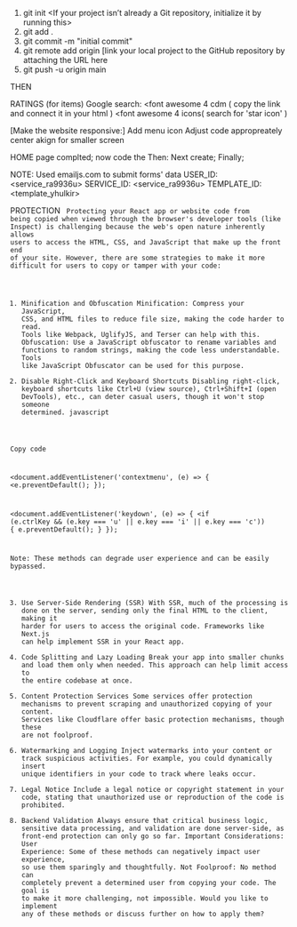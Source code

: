 <!--PUBLISH AND HOST-->
1. git init <If your project isn’t already a Git repository, initialize it by running this>
2. git add . <Add all your files to the staging area>
3. git commit -m "initial commit" <Commit your changes>
4. git remote add origin <your-repo-url> [link your local project to the GitHub repository by attaching the URL here
5. git push -u origin main <Push your local project to GitHub>


THEN <!--Deploy Your Project on Netlify-->













RATINGS (for items)
Google search:
    <font awesome 4 cdm (
        copy the link and connect it in your html
    )
    <font awesome 4 icons(
        search for 'star icon'
    )

[Make the website responsive:]
    Add menu icon
    Adjust code appropreately
    center akign for smaller screen


HOME page complted;
    now code the <products page>
    Then:
    <Single product page>
    Next create;
    <Cart page>
    Finally;
    <Account page>


NOTE:
    <EmailJS>
    Used emailjs.com to submit forms' data
    USER_ID: <service_ra9936u>
    SERVICE_ID: <service_ra9936u>
    TEMPLATE_ID: <template_yhulkir>




PROTECTION <CODE>
Protecting your React app or website code from being copied when viewed through the browser's developer tools (like Inspect) is challenging because the web's open nature inherently allows users to access the HTML, CSS, and JavaScript that make up the front end of your site. However, there are some strategies to make it more difficult for users to copy or tamper with your code:

1. Minification and Obfuscation
Minification: Compress your JavaScript, CSS, and HTML files to reduce file size, making the code harder to read. Tools like Webpack, UglifyJS, and Terser can help with this.
Obfuscation: Use a JavaScript obfuscator to rename variables and functions to random strings, making the code less understandable. Tools like JavaScript Obfuscator can be used for this purpose.
2. Disable Right-Click and Keyboard Shortcuts
Disabling right-click, keyboard shortcuts like Ctrl+U (view source), Ctrl+Shift+I (open DevTools), etc., can deter casual users, though it won't stop someone determined.
javascript



Copy code


<document.addEventListener('contextmenu', (e) => {
    <e.preventDefault();
});

<document.addEventListener('keydown', (e) => {
    <if (e.ctrlKey && (e.key === 'u' || e.key === 'i' || e.key === 'c')) {
        e.preventDefault();
    }
});




Note: These methods can degrade user experience and can be easily bypassed.

3. Use Server-Side Rendering (SSR)
With SSR, much of the processing is done on the server, sending only the final HTML to the client, making it harder for users to access the original code. Frameworks like Next.js can help implement SSR in your React app.
4. Code Splitting and Lazy Loading
Break your app into smaller chunks and load them only when needed. This approach can help limit access to the entire codebase at once.
5. Content Protection Services
Some services offer protection mechanisms to prevent scraping and unauthorized copying of your content. Services like Cloudflare offer basic protection mechanisms, though these are not foolproof.
6. Watermarking and Logging
Inject watermarks into your content or track suspicious activities. For example, you could dynamically insert unique identifiers in your code to track where leaks occur.
7. Legal Notice
Include a legal notice or copyright statement in your code, stating that unauthorized use or reproduction of the code is prohibited.
8. Backend Validation
Always ensure that critical business logic, sensitive data processing, and validation are done server-side, as front-end protection can only go so far.
Important Considerations:
User Experience: Some of these methods can negatively impact user experience, so use them sparingly and thoughtfully.
Not Foolproof: No method can completely prevent a determined user from copying your code. The goal is to make it more challenging, not impossible.
Would you like to implement any of these methods or discuss further on how to apply them?